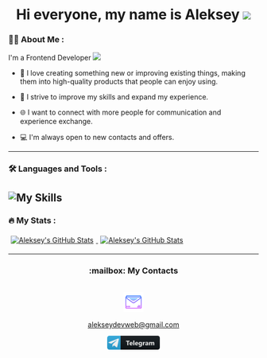 <div id="header" align="center"> 
  <h1>
    Hi everyone, my name is Aleksey
    <img src="https://media.giphy.com/media/hvRJCLFzcasrR4ia7z/giphy.gif" width="30px"/>
  </h1>
</div>

### :woman_technologist: About Me :

I'm a Frontend Developer <img src="https://media.giphy.com/media/WUlplcMpOCEmTGBtBW/giphy.gif" width="30">

- :smiling_face_with_three_hearts: I love creating something new or improving existing things, making them into high-quality products that people can enjoy using.

- :runner: I strive to improve my skills and expand my experience.

- :globe_with_meridians: I want to connect with more people for communication and experience exchange.

- 💻 I'm always open to new contacts and offers.

---

### :hammer_and_wrench: Languages and Tools :

![My Skills](https://skillicons.dev/icons?i=js,css,ts,react,redux,next,vue,nuxtjs,nodejs,php,webpack,mongodb,mysql,git,figma,&theme=dark)
---

### :fire: My Stats :

<div id="stat">
  <a href="https://github.com/endjoyer">
    <img style="margin:5px" src="https://github-readme-stats.vercel.app/api/top-langs/?username=endjoyer&layout=compact&theme=dark" alt="Aleksey's GitHub Stats"/>
  </a>
  <a href="https://github.com/endjoyer">
    <img style="margin:5px" src="https://github-profile-summary-cards.vercel.app/api/cards/profile-details?username=endjoyer&theme=dark" alt="Aleksey's GitHub Stats"/>
  </a>  
</div>

---

<div id="link" align="center">
  <h3> :mailbox: My Contacts</h3>
  <br>
  <div id="badges">
     <a href="mailto:alekseydevweb@gmail.com">
        <img src="https://github.com/endjoyer/endjoyer/blob/main/icon/email.png" title="Email" alt="Email" height="40"/>
        <p color="white">alekseydevweb@gmail.com</p>
     </a>
     <a href="https://t.me/endjoyer">
       <img src="https://github.com/endjoyer/endjoyer/blob/main/icon/telegram_button_icon_151837.svg" title="Telegram" alt="Telegram" height="28"/>
     </a>
  </div>
  <img src="https://komarev.com/ghpvc/?username=endjoyer&style=flat-square&color=blue" alt=""/>
</div>





